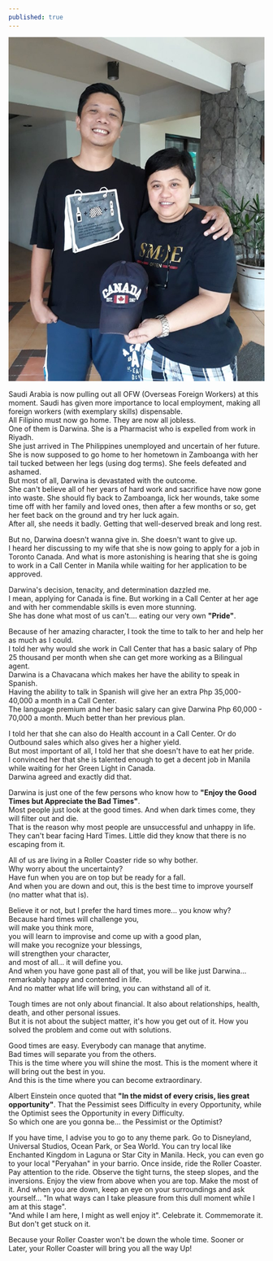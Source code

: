 ```yaml
---
published: true
---
```

![OFW](/images/Darwina.jpg)

Saudi Arabia is now pulling out all OFW (Overseas Foreign Workers) at this moment.
Saudi has given more importance to local employment, making all foreign workers (with exemplary skills) dispensable.   
All Filipino must now go home. They are now all jobless.   
One of them is Darwina. She is a Pharmacist who is expelled from work in Riyadh.   
She just arrived in The Philippines unemployed and uncertain of her future.   
She is now supposed to go home to her hometown in Zamboanga with her tail tucked between her legs (using dog terms). She feels defeated and ashamed.   
But most of all, Darwina is devastated with the outcome.   
She can't believe all of her years of hard work and sacrifice have now gone into waste.
She should fly back to Zamboanga, lick her wounds, take some time off with her family and loved ones, then after a few months or so, get her feet back on the ground and try her luck again.   
After all, she needs it badly. Getting that well-deserved break and long rest.

But no, Darwina doesn't wanna give in. She doesn't want to give up.   
I heard her discussing to my wife that she is now going to apply for a job in Toronto Canada. 
And what is more astonishing is hearing that she is going to work in a Call Center in Manila while waiting for her application to be approved.

Darwina's decision, tenacity, and determination dazzled me.   
I mean, applying for Canada is fine. But working in a Call Center at her age and with her commendable skills is even more stunning.   
She has done what most of us can't.... eating our very own **"Pride"**.

Because of her amazing character, I took the time to talk to her and help her as much as I could.   
I told her why would she work in Call Center that has a basic salary of Php 25 thousand per month when she can get more working as a Bilingual agent.   
Darwina is a Chavacana which makes her have the ability to speak in Spanish.   
Having the ability to talk in Spanish will give her an extra Php 35,000- 40,000 a month in a Call Center.   
The language premium and her basic salary can give Darwina Php 60,000 - 70,000 a month. Much better than her previous plan.

I told her that she can also do Health account in a Call Center. Or do Outbound sales which also gives her a higher yield.   
But most important of all, I told her that she doesn't have to eat her pride.   
I convinced her that she is talented enough to get a decent job in Manila while waiting for her Green Light in Canada.   
Darwina agreed and exactly did that.

Darwina is just one of the few persons who know how to **"Enjoy the Good Times but Appreciate the Bad Times"**.   
Most people just look at the good times. And when dark times come, they will filter out and die.   
That is the reason why most people are unsuccessful and unhappy in life.   
They can't bear facing Hard Times.
Little did they know that there is no escaping from it. 

All of us are living in a Roller Coaster ride so why bother.   
Why worry about the uncertainty?   
Have fun when you are on top but be ready for a fall.   
And when you are down and out, this is the best time to improve yourself (no matter what that is).

Believe it or not, but I prefer the hard times more... you know why?   
Because hard times will challenge you,   
will make you think more,   
you will learn to improvise and come up with a good plan,   
will make you recognize your blessings,   
will strengthen your character,   
and most of all... it will define you.   
And when you have gone past all of that, you will be like just Darwina... remarkably happy and contented in life.   
And no matter what life will bring, you can withstand all of it.

Tough times are not only about financial. It also about relationships, health, death, and other personal issues.   
But it is not about the subject matter, it's how you get out of it. How you solved the problem and come out with solutions.

Good times are easy. Everybody can manage that anytime.   
Bad times will separate you from the others.   
This is the time where you will shine the most. This is the moment where it will bring out the best in you.   
And this is the time where you can become extraordinary.

Albert Einstein once quoted that **"In the midst of every crisis, lies great opportunity"**.
That the Pessimist sees Difficulty in every Opportunity, while the Optimist sees the Opportunity in every Difficulty.   
So which one are you gonna be... the Pessimist or the Optimist?

If you have time, I advise you to go to any theme park. 
Go to Disneyland, Universal Studios, Ocean Park, or Sea World.
You can try local like Enchanted Kingdom in Laguna or Star City in Manila.
Heck, you can even go to your local "Peryahan" in your barrio.
Once inside, ride the Roller Coaster. 
Pay attention to the ride. Observe the tight turns, the steep slopes, and the inversions. 
Enjoy the view from above when you are top. Make the most of it. 
And when you are down, keep an eye on your surroundings and ask yourself...  "In what ways can I take pleasure from this dull moment while I am at this stage".  
"And while I am here, I might as well enjoy it". 
Celebrate it. Commemorate it. But don't get stuck on it.

Because your Roller Coaster won't be down the whole time. Sooner or Later, your Roller Coaster will bring you all the way Up!



